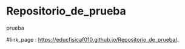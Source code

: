 # Repositorio_de_prueba
prueba

#link_page : https://educfisicaf010.github.io/Repositorio_de_prueba/.
